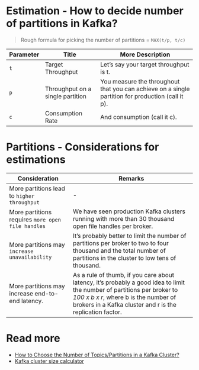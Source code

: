 # Estimation - How to decide number of partitions in Kafka?

> Rough formula for picking the number of partitions = `MAX(t/p, t/c)`

| Parameter | Title                            | More Description                                                                                  |
|-----------|----------------------------------|---------------------------------------------------------------------------------------------------|
| `t`       | Target Throughput                | Let’s say your target throughput is t.                                                            |
| `p`       | Throughput on a single partition | You measure the throughout that you can achieve on a single partition for production (call it p). |
| `c`       | Consumption Rate                 | And consumption (call it c).                                                                      |

# Partitions - Considerations for estimations

| Consideration                                     | Remarks                                                                                                                                                                                                                      |
|---------------------------------------------------|------------------------------------------------------------------------------------------------------------------------------------------------------------------------------------------------------------------------------|
| More partitions lead to `higher throughput`       | -                                                                                                                                                                                                                            |
| More partitions requires `more open file handles` | We have seen production Kafka clusters running with more than 30 thousand open file handles per broker.                                                                                                                      |
| More partitions may `increase unavailability`     | It’s probably better to limit the number of partitions per broker to two to four thousand and the total number of partitions in the cluster to low tens of thousand.                                                         |
| More partitions may increase end-to-end latency.  | As a rule of thumb, if you care about latency, it’s probably a good idea to limit the number of partitions per broker to *100 x b x r*, where b is the number of brokers in a Kafka cluster and r is the replication factor. |

# Read more
- [How to Choose the Number of Topics/Partitions in a Kafka Cluster?](https://www.confluent.io/blog/how-choose-number-topics-partitions-kafka-cluster/)
- [Kafka cluster size calculator](https://docs.google.com/spreadsheets/d/1a3uIa8TTRLlN6HTtMzPPqf8p5j5OxflJuAyff-uHLgk/edit?usp=sharing)